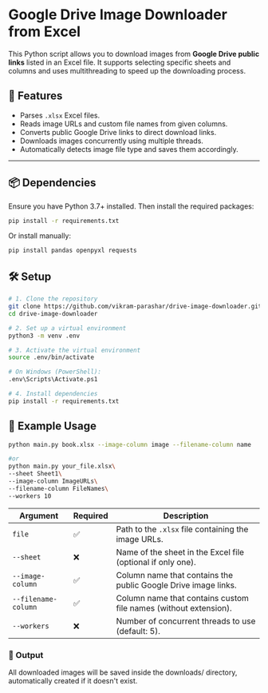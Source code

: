 # Google Drive Image Downloader from Excel

This Python script allows you to download images from **Google Drive public links** listed in an Excel file. It supports selecting specific sheets and columns and uses multithreading to speed up the downloading process.

## 🧩 Features

- Parses `.xlsx` Excel files.
- Reads image URLs and custom file names from given columns.
- Converts public Google Drive links to direct download links.
- Downloads images concurrently using multiple threads.
- Automatically detects image file type and saves them accordingly.

---

## 📦 Dependencies

Ensure you have Python 3.7+ installed. Then install the required packages:

```bash
pip install -r requirements.txt
``` 
Or install manually:
```bash
pip install pandas openpyxl requests
``` 

## 🛠 Setup
```bash
# 1. Clone the repository
git clone https://github.com/vikram-parashar/drive-image-downloader.git
cd drive-image-downloader

# 2. Set up a virtual environment
python3 -m venv .env

# 3. Activate the virtual environment
source .env/bin/activate

# On Windows (PowerShell):
.env\Scripts\Activate.ps1

# 4. Install dependencies
pip install -r requirements.txt
```

## 🧪 Example Usage
```bash
python main.py book.xlsx --image-column image --filename-column name

#or
python main.py your_file.xlsx\
--sheet Sheet1\
--image-column ImageURLs\
--filename-column FileNames\
--workers 10
```
| Argument            | Required | Description                                                      |
| ------------------- | -------- | ---------------------------------------------------------------- |
| `file`              | ✅        | Path to the `.xlsx` file containing the image URLs.              |
| `--sheet`           | ❌        | Name of the sheet in the Excel file (optional if only one).      |
| `--image-column`    | ✅        | Column name that contains the public Google Drive image links.   |
| `--filename-column` | ✅        | Column name that contains custom file names (without extension). |
| `--workers`         | ❌        | Number of concurrent threads to use (default: 5).                |

### 📁 Output
All downloaded images will be saved inside the downloads/ directory, automatically created if it doesn't exist.
